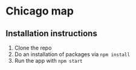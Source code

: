 # Chicago map

## Installation instructions

1. Clone the repo
2. Do an installation of packages via `npm install`
3. Run the app with `npm start`
